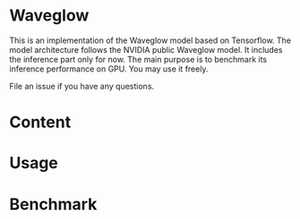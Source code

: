 # Waveglow
This is an implementation of the Waveglow model based on Tensorflow. The model architecture follows the NVIDIA public Waveglow model. It includes the inference part only for now. The main purpose is to benchmark its inference performance on GPU. You may use it freely.

File an issue if you have any questions.

# Content

# Usage

# Benchmark
